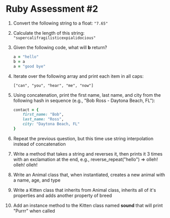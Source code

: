 # Ruby Assessment #2

1. Convert the following string to a float: `"7.65"`
2. Calculate the length of this string: `"supercalifragilisticexpialidocious"`
3. Given the following code, what will **b** return?

	```ruby
	a = "hello"
	b = a
	a = "good bye"
	```
4. Iterate over the following array and print each item in all caps:

	`["can", "you", "hear", "me", "now"]`
5. Using concatenation, print the first name, last name, and city from the following hash in sequence (e.g., "Bob Ross - Daytona Beach, FL"):

	```ruby
	contact = { 
		first_name: "Bob",
		last_name: "Ross",
		city: "Daytona Beach, FL" 
	}
	```
6. Repeat the previous question, but this time use string interpolation instead of concatenation
7. Write a method that takes a string and reverses it, then prints it 3 times with an exclamation at the end, e.g., reverse_repeat("hello") => olleh! olleh! olleh!
8. Write an Animal class that, when instantiated, creates a new animal with a name, age, and type
9. Write a Kitten class that inherits from Animal class, inherits all of it's properties and adds another property of breed
10. Add an instance method to the Kitten class named **sound** that will print "Purrr" when called